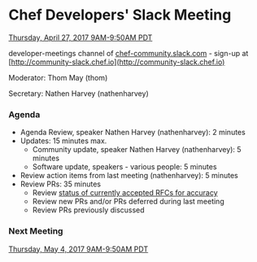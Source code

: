 # Chef Developers' Slack Meeting

[Thursday, April 27, 2017 9AM-9:50AM PDT](http://everytimezone.com/#2017-4-27,240,cn3)

developer-meetings channel of [chef-community.slack.com](http://chef-community.slack.com) - sign-up at [http://community-slack.chef.io](http://community-slack.chef.io)

Moderator:  Thom May (thom)

Secretary:  Nathen Harvey (nathenharvey)

### Agenda
* Agenda Review, speaker Nathen Harvey (nathenharvey): 2 minutes
* Updates: 15 minutes max.
  * Community update, speaker Nathen Harvey (nathenharvey): 5 minutes
  * Software update, speakers - various people: 5 minutes
* Review action items from last meeting (nathenharvey): 5 minutes
* Review PRs:  35 minutes
  * Review [status of currently accepted RFCs for accuracy](https://chef.github.io/chef-rfc/)
  * Review new PRs and/or PRs deferred during last meeting
  * Review PRs previously discussed

### Next Meeting

[Thursday, May 4, 2017 9AM-9:50AM PDT](http://everytimezone.com/#2017-5-4,240,cn3)
